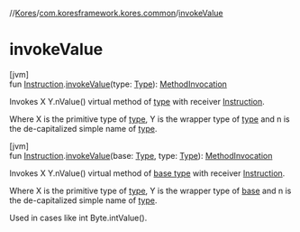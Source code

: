 //[Kores](../../index.md)/[com.koresframework.kores.common](index.md)/[invokeValue](invoke-value.md)

# invokeValue

[jvm]\
fun [Instruction](../com.koresframework.kores/-instruction/index.md).[invokeValue](invoke-value.md)(type: [Type](https://docs.oracle.com/javase/8/docs/api/java/lang/reflect/Type.html)): [MethodInvocation](../com.koresframework.kores.base/-method-invocation/index.md)

Invokes X Y.nValue() virtual method of [type](invoke-value.md) with receiver [Instruction](../com.koresframework.kores/-instruction/index.md).

Where X is the primitive type of [type](invoke-value.md), Y is the wrapper type of [type](invoke-value.md) and n is the de-capitalized simple name of [type](invoke-value.md).

[jvm]\
fun [Instruction](../com.koresframework.kores/-instruction/index.md).[invokeValue](invoke-value.md)(base: [Type](https://docs.oracle.com/javase/8/docs/api/java/lang/reflect/Type.html), type: [Type](https://docs.oracle.com/javase/8/docs/api/java/lang/reflect/Type.html)): [MethodInvocation](../com.koresframework.kores.base/-method-invocation/index.md)

Invokes X Y.nValue() virtual method of [base type](invoke-value.md) with receiver [Instruction](../com.koresframework.kores/-instruction/index.md).

Where X is the primitive type of [type](invoke-value.md), Y is the wrapper type of [base](invoke-value.md) and n is the de-capitalized simple name of [type](invoke-value.md).

Used in cases like int Byte.intValue().
